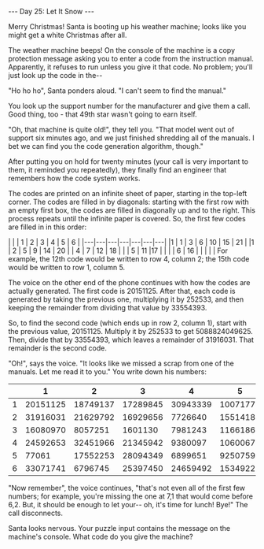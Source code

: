 --- Day 25: Let It Snow ---

Merry Christmas! Santa is booting up his weather machine; looks like you might get a white Christmas after all.

The weather machine beeps! On the console of the machine is a copy protection message asking you to enter a code from the instruction manual. Apparently, it refuses to run unless you give it that code. No problem; you'll just look up the code in the--

"Ho ho ho", Santa ponders aloud. "I can't seem to find the manual."

You look up the support number for the manufacturer and give them a call. Good thing, too - that 49th star wasn't going to earn itself.

"Oh, that machine is quite old!", they tell you. "That model went out of support six minutes ago, and we just finished shredding all of the manuals. I bet we can find you the code generation algorithm, though."

After putting you on hold for twenty minutes (your call is very important to them, it reminded you repeatedly), they finally find an engineer that remembers how the code system works.

The codes are printed on an infinite sheet of paper, starting in the top-left corner. The codes are filled in by diagonals: starting with the first row with an empty first box, the codes are filled in diagonally up and to the right. This process repeats until the infinite paper is covered. So, the first few codes are filled in in this order:

  | |  | 1   | 2   | 3  |  4  |  5  |  6   |
 |---|---|---|---|---|---|---|
  |1 |  1  |  3   | 6  | 10  | 15  | 21 |
  |1 |  2  |  5   | 9  | 14  |  20  |  |
 4 |  7  | 12  | 18 |  |   |
 5 | 11  |17  |  |  |  |
 6 | 16   |  |  |  |  |
For example, the 12th code would be written to row 4, column 2; the 15th code would be written to row 1, column 5.

The voice on the other end of the phone continues with how the codes are actually generated. The first code is 20151125. After that, each code is generated by taking the previous one, multiplying it by 252533, and then keeping the remainder from dividing that value by 33554393.

So, to find the second code (which ends up in row 2, column 1), start with the previous value, 20151125. Multiply it by 252533 to get 5088824049625. Then, divide that by 33554393, which leaves a remainder of 31916031. That remainder is the second code.

"Oh!", says the voice. "It looks like we missed a scrap from one of the manuals. Let me read it to you." You write down his numbers:

|   |    1      |  2      |   3    |     4     |    5  |       6 |
|---|----------|---------|---------|---------|---------|---------|
| 1 | 20151125 | 18749137 | 17289845 | 30943339 | 10071777 | 33511524 |
| 2 | 31916031 | 21629792 | 16929656  | 7726640 | 15514188 |  4041754 |
| 3 | 16080970 |  8057251 |  1601130  | 7981243 | 11661866 | 16474243 |
| 4 | 24592653 | 32451966 | 21345942 |  9380097 | 10600672 | 31527494 |
| 5 |    77061 | 17552253 | 28094349 |  6899651 |  9250759 | 31663883 |
| 6 | 33071741 |  6796745 | 25397450 | 24659492 |  1534922 | 27995004 |

"Now remember", the voice continues, "that's not even all of the first few numbers; for example, you're missing the one at 7,1 that would come before 6,2. But, it should be enough to let your-- oh, it's time for lunch! Bye!" The call disconnects.

Santa looks nervous. Your puzzle input contains the message on the machine's console. What code do you give the machine?